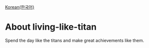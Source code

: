 [Korean(한국어)](/README-ko.md)
# About living-like-titan
Spend the day like the titans and make great achievements like them.